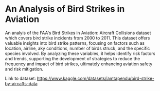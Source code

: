 # An Analysis of Bird Strikes in Aviation

An analyis of the FAA's Bird Strikes in Aviation: Aircraft Collisions dataset which covers bird strike incidents from 2000 to 2011. This dataset offers valuable insights into bird strike patterns, focusing on factors such as location, airline, aky conditions, number of birds struck, and the specific species involved. By analyzing these variables, it helps identify risk factors and trends, supporting the development of strategies to reduce the frequency and impact of bird strikes, ultimately enhancing aviation safety and risk mitigation.

Link to dataset: https://www.kaggle.com/datasets/iamtapendu/bird-strike-by-aircafts-data
